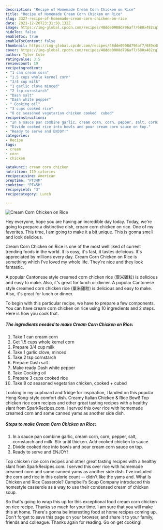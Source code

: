 ```yaml
---
description: "Recipe of Homemade Cream Corn Chicken on Rice"
title: "Recipe of Homemade Cream Corn Chicken on Rice"
slug: 3327-recipe-of-homemade-cream-corn-chicken-on-rice
date: 2021-12-20T23:31:50.132Z
image: https://img-global.cpcdn.com/recipes/48dde0908d796af7/680x482cq70/cream-corn-chicken-on-rice-recipe-main-photo.jpg
hideToc: false
enableToc: true
enableTocContent: false
thumbnail: https://img-global.cpcdn.com/recipes/48dde0908d796af7/680x482cq70/cream-corn-chicken-on-rice-recipe-main-photo.jpg
cover: https://img-global.cpcdn.com/recipes/48dde0908d796af7/680x482cq70/cream-corn-chicken-on-rice-recipe-main-photo.jpg
author: Tyler Cole
ratingvalue: 3.5
reviewcount: 19
recipeingredient:
- "1 can cream corn"
- "1.5 cups whole kernel corn"
- "3/4 cup milk"
- "1 garlic clove minced"
- "2 tsp cornstarch"
- "Dash salt"
- "Dash white pepper"
- " Cooking oil"
- "3 cups cooked rice"
- "8 oz seasoned vegetarian chicken cooked  cubed"
recipeinstructions:
- "In a sauce pan combine garlic, cream corn, corn, pepper, salt, cornstarch and milk. Stir until thicken. Add cooked chicken to sauce."
- "Divide cooked rice into bowls and pour cream corn sauce on top."
- "Ready to serve and ENJOY!"
categories:
- Recipe
tags:
- cream
- corn
- chicken

katakunci: cream corn chicken 
nutrition: 119 calories
recipecuisine: American
preptime: "PT34M"
cooktime: "PT45M"
recipeyield: "3"
recipecategory: Lunch

---
```



![Cream Corn Chicken on Rice](https://img-global.cpcdn.com/recipes/48dde0908d796af7/680x482cq70/cream-corn-chicken-on-rice-recipe-main-photo.jpg)

Hey everyone, hope you are having an incredible day today. Today, we're going to prepare a distinctive dish, cream corn chicken on rice. One of my favorites. This time, I am going to make it a bit unique. This is gonna smell and look delicious.

Cream Corn Chicken on Rice is one of the most well liked of current trending foods in the world. It is easy, it's fast, it tastes delicious. It's appreciated by millions every day. Cream Corn Chicken on Rice is something which I've loved my whole life. They're nice and they look fantastic.

A popular Cantonese style creamed corn chicken rice (粟米雞粒) is delicious and easy to make. Also, it&#39;s great for lunch or dinner. A popular Cantonese style creamed corn chicken rice (粟米雞粒) is delicious and easy to make. Also, it&#39;s great for lunch or dinner.


To begin with this particular recipe, we have to prepare a few components. You can have cream corn chicken on rice using 10 ingredients and 2 steps. Here is how you cook that.

<!--inarticleads1-->

##### The ingredients needed to make Cream Corn Chicken on Rice:

1. Take 1 can cream corn
1. Get 1.5 cups whole kernel corn
1. Prepare 3/4 cup milk
1. Take 1 garlic clove, minced
1. Take 2 tsp cornstarch
1. Prepare Dash salt
1. Make ready Dash white pepper
1. Take  Cooking oil
1. Prepare 3 cups cooked rice
1. Take 8 oz seasoned vegetarian chicken, cooked + cubed


Looking in my cupboard and fridge for inspiration, I landed on this popular Hong Kong-style comfort dish. Creamy Italian Chicken & Rice Bowl! Top chicken rice corn recipes and other great tasting recipes with a healthy slant from SparkRecipes.com. I served this over rice with homemade creamed corn and some canned yams as another side dish. 

<!--inarticleads2-->

##### Steps to make Cream Corn Chicken on Rice:

1. In a sauce pan combine garlic, cream corn, corn, pepper, salt, cornstarch and milk. Stir until thicken. Add cooked chicken to sauce.
1. Divide cooked rice into bowls and pour cream corn sauce on top.
1. Ready to serve and ENJOY!

Top chicken rice corn recipes and other great tasting recipes with a healthy slant from SparkRecipes.com. I served this over rice with homemade creamed corn and some canned yams as another side dish. I&#39;ve included the corn and rice in this calorie count -- didn&#39;t like the yams and. What Is Chicken and Rice Casserole? Campbell&#39;s Soup Company introduced this homestyle casserole as a way to use their condensed cream of chicken soup. 

So that's going to wrap this up for this exceptional food cream corn chicken on rice recipe. Thanks so much for your time. I am sure that you will make this at home. There's gonna be interesting food at home recipes coming up. Don't forget to save this page on your browser, and share it to your family, friends and colleague. Thanks again for reading. Go on get cooking!
